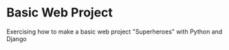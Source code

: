 # Basic Web Project
 Exercising how to make a basic web project "Superheroes" with Python and Django
